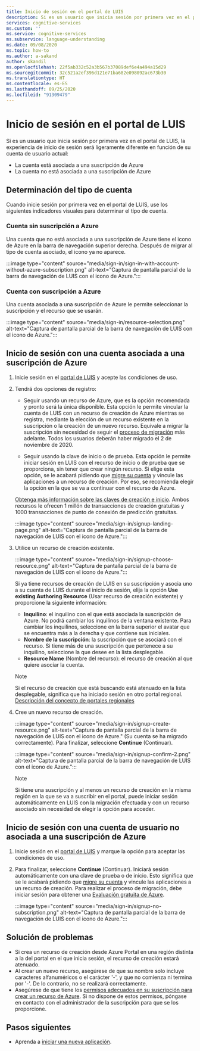 ```yaml
---
title: Inicio de sesión en el portal de LUIS
description: Si es un usuario que inicia sesión por primera vez en el portal de LUIS, la experiencia de inicio de sesión será ligeramente diferente en función de su cuenta de usuario actual.
services: cognitive-services
ms.custom: ''
ms.service: cognitive-services
ms.subservice: language-understanding
ms.date: 09/08/2020
ms.topic: how-to
ms.author: a-sakand
author: skandil
ms.openlocfilehash: 22f5ab332c52a3b567b37089def6e4a494a15d29
ms.sourcegitcommit: 32c521a2ef396d121e71ba682e098092ac673b30
ms.translationtype: HT
ms.contentlocale: es-ES
ms.lasthandoff: 09/25/2020
ms.locfileid: "91309479"
---
```

# <a name="sign-in-to-luis-portal"></a>Inicio de sesión en el portal de LUIS

Si es un usuario que inicia sesión por primera vez en el portal de LUIS, la experiencia de inicio de sesión será ligeramente diferente en función de su cuenta de usuario actual:
  * La cuenta está asociada a una suscripción de Azure
  * La cuenta no está asociada a una suscripción de Azure

## <a name="determine-account-type"></a>Determinación del tipo de cuenta

Cuando inicie sesión por primera vez en el portal de LUIS, use los siguientes indicadores visuales para determinar el tipo de cuenta.

### <a name="account-without-azure-subscription"></a>Cuenta sin suscripción a Azure

Una cuenta que no está asociada a una suscripción de Azure tiene el icono de Azure en la barra de navegación superior derecha. Después de migrar al tipo de cuenta asociado, el icono ya no aparece.

:::image type="content" source="media/sign-in/sign-in-with-account-without-azure-subscription.png" alt-text="Captura de pantalla parcial de la barra de navegación de LUIS con el icono de Azure.":::

### <a name="account-with-azure-subscription"></a>Cuenta con suscripción a Azure

Una cuenta asociada a una suscripción de Azure le permite seleccionar la suscripción y el recurso que se usarán.

:::image type="content" source="media/sign-in/resource-selection.png" alt-text="Captura de pantalla parcial de la barra de navegación de LUIS con el icono de Azure.":::

## <a name="sign-in-with-account-associated-with-an-azure-subscription"></a>Inicio de sesión con una cuenta asociada a una suscripción de Azure

1. Inicie sesión en el [portal de LUIS](https://www.luis.ai) y acepte las condiciones de uso.

1. Tendrá dos opciones de registro:

    * Seguir usando un recurso de Azure, que es la opción recomendada y pronto será la única disponible. Esta opción le permite vincular la cuenta de LUIS con un recurso de creación de Azure mientras se registra, mediante la elección de un recurso existente en la suscripción o la creación de un nuevo recurso. Equivale a migrar la suscripción sin necesidad de seguir el [proceso de migración](luis-migration-authoring.md#what-is-migration) más adelante. Todos los usuarios deberán haber migrado el 2 de noviembre de 2020.

    * Seguir usando la clave de inicio o de prueba. Esta opción le permite iniciar sesión en LUIS con el recurso de inicio o de prueba que se proporciona, sin tener que crear ningún recurso. Si elige esta opción, se le acabará pidiendo que [migre su cuenta](luis-migration-authoring.md#migration-steps) y vincule las aplicaciones a un recurso de creación. Por eso, se recomienda elegir la opción en la que se va a continuar con el recurso de Azure.

    [Obtenga más información sobre las claves de creación e inicio](luis-how-to-azure-subscription.md#luis-resources). Ambos recursos le ofrecen 1 millón de transacciones de creación gratuitas y 1000 transacciones de punto de conexión de predicción gratuitas.

    :::image type="content" source="media/sign-in/signup-landing-page.png" alt-text="Captura de pantalla parcial de la barra de navegación de LUIS con el icono de Azure.":::

1. Utilice un recurso de creación existente.

    :::image type="content" source="media/sign-in/signup-choose-resource.png" alt-text="Captura de pantalla parcial de la barra de navegación de LUIS con el icono de Azure.":::

    Si ya tiene recursos de creación de LUIS en su suscripción y asocia uno a su cuenta de LUIS durante el inicio de sesión, elija la opción **Use existing Authoring Resource** (Usar recurso de creación existente) y proporcione la siguiente información:

    * **Inquilino**: el inquilino con el que está asociada la suscripción de Azure. No podrá cambiar los inquilinos de la ventana existente. Para cambiar los inquilinos, seleccione en la barra superior el avatar que se encuentra más a la derecha y que contiene sus iniciales.
    * **Nombre de la suscripción**: la suscripción que se asociará con el recurso. Si tiene más de una suscripción que pertenece a su inquilino, seleccione la que desee en la lista desplegable.
    * **Resource Name** (Nombre del recurso): el recurso de creación al que quiere asociar la cuenta.

    > [!Note]
    > Si el recurso de creación que está buscando está atenuado en la lista desplegable, significa que ha iniciado sesión en otro portal regional. [Descripción del concepto de portales regionales](luis-reference-regions.md#luis-authoring-regions)

1. Cree un nuevo recurso de creación.

    :::image type="content" source="media/sign-in/signup-create-resource.png" alt-text="Captura de pantalla parcial de la barra de navegación de LUIS con el icono de Azure." (Su cuenta se ha migrado correctamente). Para finalizar, seleccione **Continue** (Continuar).

    :::image type="content" source="media/sign-in/signup-confirm-2.png" alt-text="Captura de pantalla parcial de la barra de navegación de LUIS con el icono de Azure.":::

    > [!Note]
    > Si tiene una suscripción y al menos un recurso de creación en la misma región en la que se va a suscribir en el portal, puede iniciar sesión automáticamente en LUIS con la migración efectuada y con un recurso asociado sin necesidad de elegir la opción para acceder.


## <a name="sign-in-with-user-account-not-associated-with-an-azure-subscription"></a>Inicio de sesión con una cuenta de usuario no asociada a una suscripción de Azure

1. Inicie sesión en el [portal de LUIS](https://www.luis.ai) y marque la opción para aceptar las condiciones de uso.

1. Para finalizar, seleccione **Continue** (Continuar). Iniciará sesión automáticamente con una clave de prueba o de inicio. Esto significa que se le acabará pidiendo que [migre su cuenta](luis-migration-authoring.md#migration-steps) y vincule las aplicaciones a un recurso de creación. Para realizar el proceso de migración, debe iniciar sesión para obtener una [Evaluación gratuita de Azure](https://azure.microsoft.com/free/).

    :::image type="content" source="media/sign-in/signup-no-subscription.png" alt-text="Captura de pantalla parcial de la barra de navegación de LUIS con el icono de Azure.":::

## <a name="troubleshooting"></a>Solución de problemas

* Si crea un recurso de creación desde Azure Portal en una región distinta a la del portal en el que inicia sesión, el recurso de creación estará atenuado.
* Al crear un nuevo recurso, asegúrese de que su nombre solo incluye caracteres alfanuméricos o el carácter '-', y que no comienza ni termina por '-'. De lo contrario, no se realizará correctamente.
* Asegúrese de que tiene los [permisos adecuados en su suscripción para crear un recurso de Azure](../../role-based-access-control/rbac-and-directory-admin-roles.md#azure-roles). Si no dispone de estos permisos, póngase en contacto con el administrador de la suscripción para que se los proporcione.

## <a name="next-steps"></a>Pasos siguientes

* Aprenda a [iniciar una nueva aplicación](luis-how-to-start-new-app.md).
